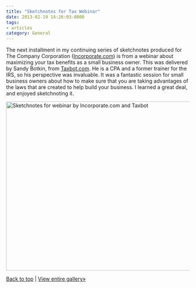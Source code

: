 ```yaml
---
title: "Sketchnotes for Tax Webinar"
date: 2013-02-19 14:26:03-0000
tags:
- articles
category: General
---
```


The next installment in my continuing series of sketchnotes produced for The Company Corporation (<a href="http://www.incorporate.com" title="The Company Corporation">Incorporate.com</a>) is from a webinar about maximizing your tax benefits as a small business owner. This was delivered by Sandy Botkin, from <a href="https://taxbot.com" title="Taxbot.com" target="_blank">Taxbot.com</a>. He is a CPA and a former trainer for the IRS, so his perspective was invaluable. It was a fantastic session for small business owners about how to make sure that you are taking advantages of the laws that are created to help build your business. I learned a great deal, and enjoyed sketchnoting it.

<a href="http://benjaminsnorris.files.wordpress.com/2013/02/taxes-sketchnotes.jpg"><img src="http://benjaminsnorris.files.wordpress.com/2013/02/taxes-sketchnotes.jpg?w=580" alt="Sketchnotes for webinar by Incorporate.com and Taxbot" width="580" height="462" class="alignnone size-large wp-image-965" /></a>

<a href="#top">Back to top</a> | <a title="Sketchnotes Gallery" href="http://benjaminsnorris.wordpress.com/sketchnotes/sketchnotes-gallery/">View entire gallery»</a>